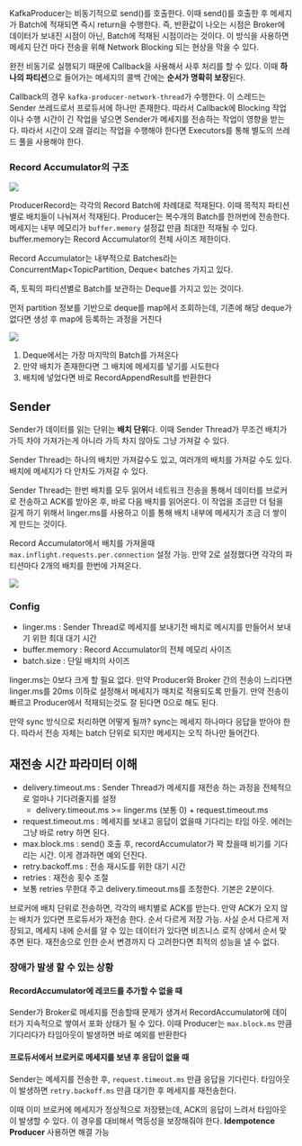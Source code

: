 KafkaProducer는 비동기적으로 send()를 호출한다. 이때 send()를 호출한 후 메세지가 Batch에 적재되면 즉시 return을 수행한다. 즉, 반환값이 나오는 시점은 Broker에 데이터가 보내진 시점이 아닌, Batch에 적재된 시점이라는 것이다. 이 방식을 사용하면 메세지 단건 마다 전송을 위해 Network Blocking 되는 현상을 막을 수 있다.

완전 비동기로 실행되기 때문에 Callback을 사용해서 사후 처리를 할 수 있다. 이때 **하나의 파티션**으로 들어가는 메세지의 콜백 간에는 **순서가 명확히 보장**된다.

Callback의 경우 `kafka-producer-network-thread`가 수행한다. 이 스레드는 Sender 쓰레드로서 프로듀서에 하나만 존재한다. 따라서 Callback에 Blocking 작업이나 수행 시간이 긴 작업을 넣으면 Sender가 메세지를 전송하는 작업이 영향을 받는다. 따라서 시간이 오래 걸리는 작업을 수행해야 한다면 Executors를 통해 별도의 쓰레드 풀을 사용해야 한다.

### Record Accumulator의 구조

![](https://i.imgur.com/69V0zQz.png)


ProducerRecord는 각각의 Record Batch에 차례대로 적재된다. 이때 목적지 파티션별로 배치들이 나눠져서 적재된다. Producer는 복수개의 Batch를 한꺼번에 전송한다. 메세지는 내부 메모리가 `buffer.memory` 설정값 만큼 최대한 적재될 수 있다. buffer.memory는 Record Accumulator의 전체 사이즈 제한이다.

Record Accumulator는 내부적으로 Batches라는 ConcurrentMap<TopicPartition, Deque< batches 가지고 있다.

즉, 토픽의 파티션별로 Batch를 보관하는 Deque를 가지고 있는 것이다.

먼저 partition 정보를 기반으로 deque를 map에서 조회하는데, 기존에 해당 deque가 없다면 생성 후 map에 등록하는 과정을 거친다


![](https://i.imgur.com/TZe1bww.png)

1. Deque에서는 가장 마지막의 Batch를 가져온다
2. 만약 배치가 존재한다면 그 배치에 메세지를 넣기를 시도한다
3. 배치에 넣었다면 바로 RecordAppendResult를 반환한다


## Sender
Sender가 데이터를 읽는 단위는 **배치 단위**다. 이때 Sender Thread가 무조건 배치가 가득 차야 가져가는게 아니라 가득 차지 않아도 그냥 가져갈 수 있다.

Sender Thread는 하나의 배치만 가져갈수도 있고, 여러개의 배치를 가져갈 수도 있다. 배치에 메세지가 다 안차도 가져갈 수 있다.

Sender Thread는 한번 배치를 모두 읽어서 네트워크 전송을 통해서 데이터를 브로커로 전송하고 ACK를 받아온 후, 바로 다음 배치를 읽어온다. 이 작업을 조금만 더 텀을 길게 하기 위해서 linger.ms를 사용하고 이를 통해 배치 내부에 메세지가 조금 더 쌓이게 만드는 것이다.

Record Accumulator에서 배치를 가져올때 `max.inflight.requests.per.connection` 설정 가능. 만약 2로 설정했다면 각각의 파티션마다 2개의 배치를 한번에 가져온다.

![](https://i.imgur.com/AfgHcHl.png)


### Config
- linger.ms : Sender Thread로 메세지를 보내기전 배치로 메시지를 만들어서 보내기 위한 최대 대기 시간
- buffer.memory : Record Accumulator의 전체 메모리 사이즈
- batch.size : 단일 배치의 사이즈

linger.ms는 0보다 크게 할 필요 없다. 만약 Producer와 Broker 간의 전송이 느리다면 linger.ms를 20ms 이하로 설정해서 메세지가 매치로 적용되도록 만들기. 만약 전송이 빠르고 Producer에서 적재되는것도 잘 된다면 0으로 해도 된다.

만약 sync 방식으로 처리하면 어떻게 될까? sync는 메세지 하나마다 응답을 받아야 한다. 따라서 전송 자체는 batch 단위로 되지만 메세지는 오직 하나만 들어간다.


## 재전송 시간 파라미터 이해

- delivery.timeout.ms : Sender Thread가 메세지를 재전송 하는 과정을 전체적으로 얼마나 기다려줄지를 설정
    - delivery.timeout.ms >= linger.ms (보통 0) + request.timeout.ms
- request.timeout.ms : 메세지를 보내고 응답이 없을때 기다리는 타임 아웃. 에러는 그냥 바로 retry 하면 된다.
- max.block.ms : send() 호출 후, recordAccumulator가 꽉 찼을때 비기를 기다리는 시간. 이게 경과하면 예외 던진다.
- retry.backoff.ms : 전송 재시도를 위한 대기 시간
- retries : 재전송 횟수 조절
- 보통 retries 무한대 주고 delivery.timeout.ms를 조정한다. 기본은 2분이다.

브로커에 배치 단위로 전송하면, 각각의 배치별로 ACK를 받는다. 만약 ACK가 오지 않는 배치가 있다면 프로듀서가 재전송 한다. 순서 다르게 저장 가능. 사실 순서 다르게 저장되고, 메세지 내에 순서를 알 수 있는 데이터가 있다면 비즈니스 로직 상에서 순서 맞추면 된다. 재전송으로 인한 순서 변경까지 다 고려한다면 최적의 성능을 낼 수 없다.


### 장애가 발생 할 수 있는 상황

#### RecordAccumulator에 레코드를 추가할 수 없을 때

Sender가 Broker로 메세지를 전송할때 문제가 생겨서 RecordAccumulator에 데이터가 지속적으로 쌓여서 포화 상태가 될 수 있다. 이때 Producer는 `max.block.ms` 만큼 기다리다가 타임아웃이 발생하면 바로 예외를 반환한다

#### 프로듀서에서 브로커로 메세지를 보낸 후 응답이 없을 때

Sender는 메세지를 전송한 후, `request.timeout.ms` 만큼 응답을 기다린다. 타임아웃이 발생하면 `retry.backoff.ms` 만큼 대기한 후 메세지를 재전송한다.

이때 이미 브로커에 메세지가 정상적으로 저장됐는데, ACK의 응답이 느려서 타임아웃이 발생할 수 있다. 이 경우를 대비해서 멱등성을 보장해줘야 한다. **Idempotence Producer** 사용하면 해결 가능

